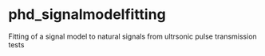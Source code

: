 # phd_signalmodelfitting
Fitting of a signal model to natural signals from ultrsonic pulse transmission tests

